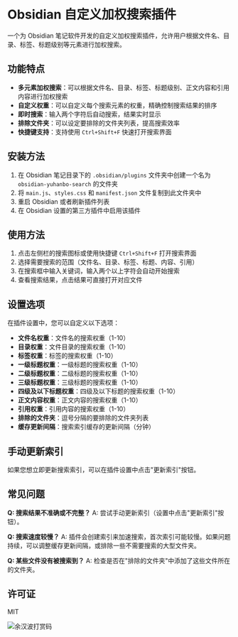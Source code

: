 # Obsidian 自定义加权搜索插件

一个为 Obsidian 笔记软件开发的自定义加权搜索插件，允许用户根据文件名、目录、标签、标题级别等元素进行加权搜索。

## 功能特点

- **多元素加权搜索**：可以根据文件名、目录、标签、标题级别、正文内容和引用内容进行加权搜索
- **自定义权重**：可以自定义每个搜索元素的权重，精确控制搜索结果的排序
- **即时搜索**：输入两个字符后自动搜索，结果实时显示
- **排除文件夹**：可以设定要排除的文件夹列表，提高搜索效率
- **快捷键支持**：支持使用 `Ctrl+Shift+F` 快速打开搜索界面

## 安装方法

1. 在 Obsidian 笔记目录下的 `.obsidian/plugins` 文件夹中创建一个名为 `obsidian-yuhanbo-search` 的文件夹
2. 将 `main.js`、`styles.css` 和 `manifest.json` 文件复制到此文件夹中
3. 重启 Obsidian 或者刷新插件列表
4. 在 Obsidian 设置的第三方插件中启用该插件

## 使用方法

1. 点击左侧栏的搜索图标或使用快捷键 `Ctrl+Shift+F` 打开搜索界面
2. 选择需要搜索的范围（文件名、目录、标签、标题、内容、引用）
3. 在搜索框中输入关键词，输入两个以上字符会自动开始搜索
4. 查看搜索结果，点击结果可直接打开对应文件

## 设置选项

在插件设置中，您可以自定义以下选项：

- **文件名权重**：文件名的搜索权重（1-10）
- **目录权重**：文件目录的搜索权重（1-10）
- **标签权重**：标签的搜索权重（1-10）
- **一级标题权重**：一级标题的搜索权重（1-10）
- **二级标题权重**：二级标题的搜索权重（1-10）
- **三级标题权重**：三级标题的搜索权重（1-10）
- **四级及以下标题权重**：四级及以下标题的搜索权重（1-10）
- **正文内容权重**：正文内容的搜索权重（1-10）
- **引用权重**：引用内容的搜索权重（1-10）
- **排除的文件夹**：逗号分隔的要排除的文件夹列表
- **缓存更新间隔**：搜索索引缓存的更新间隔（分钟）

## 手动更新索引

如果您想立即更新搜索索引，可以在插件设置中点击"更新索引"按钮。

## 常见问题

**Q: 搜索结果不准确或不完整？**
A: 尝试手动更新索引（设置中点击"更新索引"按钮）。

**Q: 搜索速度较慢？**
A: 插件会创建索引来加速搜索，首次索引可能较慢。如果问题持续，可以调整缓存更新间隔，或排除一些不需要搜索的大型文件夹。

**Q: 某些文件没有被搜索到？**
A: 检查是否在"排除的文件夹"中添加了这些文件所在的文件夹。

## 许可证

MIT 

![余汉波打赏码](https://gdsx.sanrenjz.com/PicGo/%E6%89%93%E8%B5%8F%E7%A0%81500.png)
